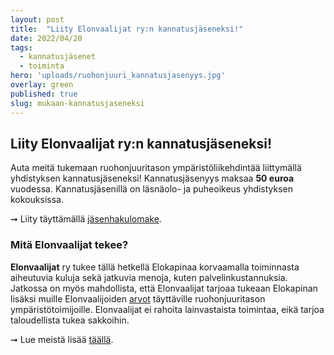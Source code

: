```yaml
---
layout: post
title:  "Liity Elonvaalijat ry:n kannatusjäseneksi!"
date: 2022/04/20
tags:
  - kannatusjäsenet
  - toiminta
hero: 'uploads/ruohonjuuri_kannatusjasenyys.jpg'
overlay: green
published: true
slug: mukaan-kannatusjaseneksi
---
```

## Liity Elonvaalijat ry:n kannatusjäseneksi!
Auta meitä tukemaan ruohonjuuritason ympäristöliikehdintää liittymällä yhdistyksen kannatusjäseneksi! Kannatusjäsenyys maksaa **50 euroa** vuodessa. Kannatusjäsenillä on läsnäolo- ja puheoikeus yhdistyksen kokouksissa.

➞ Liity täyttämällä [jäsenhakulomake](https://cryptpad.fr/form/#/2/form/view/LzMkMNq4t-JUdPr9VMcGjlCu5fXDdGCTO61a8pgnl+0/).

### Mitä Elonvaalijat tekee?
**Elonvaalijat** ry tukee tällä hetkellä Elokapinaa korvaamalla toiminnasta aiheutuvia kuluja sekä jatkuvia menoja, kuten palvelinkustannuksia. Jatkossa on myös mahdollista, että Elonvaalijat tarjoaa tukeaan Elokapinan lisäksi muille Elonvaalijoiden [arvot](https://elonvaalijat.fi/about/#arvot) täyttäville ruohonjuuritason ympäristötoimijoille. Elonvaalijat ei rahoita lainvastaista toimintaa, eikä tarjoa taloudellista tukea sakkoihin.

➞ Lue meistä lisää [täällä](https://elonvaalijat.fi/about/).
